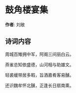 # 鼓角楼宴集

**作者**: 刘敞

## 诗词内容

周城百雉拥中军，阿阁三间丽白云。

燕雀总知依盛德，山河相与助雄文。

轻裘缓带居多暇，旨酒嘉肴客易醺。

还识魏牟怀北醺，正逢长日扇南熏。

